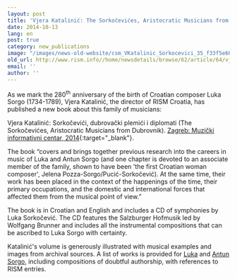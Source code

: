 ```yaml
---
layout: post
title: 'Vjera Katalinić: The Sorkočevićes, Aristocratic Musicians from Dubrovnik'
date: 2014-10-13
lang: en
post: true
category: new_publications
image: "/images/news-old-website/csm_VKatalinic_Sorkocevici_35_f33f5e6002.jpg"
old_url: http://www.rism.info//home/newsdetails/browse/62/article/64/vjera-katalinic-the-sorkocevices-aristocratic-musicians-from-dubrovnik.html
email: ''
author: ''
---
```



As we mark the 280<sup>th</sup> anniversary of the birth of Croatian composer Luka Sorgo (1734-1789), Vjera Katalinić, the director of RISM Croatia, has published a new book about this family of musicians:

Vjera Katalinić: Sorkočevići, dubrovački plemići i diplomati (The Sorkočevićes, Aristocratic Musicians from Dubrovnik). [Zagreb: Muzički informativni centar, 2014](http://mic.hr/products/the-sorkocevices-aristocratic-musicians-from-dubrovnik-book-and-cd){:target="_blank"}.

The book “covers and brings together previous research into the careers in music of Luka and Antun Sorgo (and one chapter is devoted to an associate member of the family, shown to have been 'the first Croatian woman composer', Jelena Pozza-Sorgo/Pucić-Sorkočević). At the same time, their work has been placed in the context of the happenings of the time, their primary occupations, and the domestic and international forces that affected them from the musical point of view.”

The book is in Croatian and English and includes a CD of symphonies by Luka Sorkočević. The CD features the Salzburger Hofmusik led by Wolfgang Brunner and includes all the instrumental compositions that can be ascribed to Luka Sorgo with certainty.

Katalinić's volume is generously illustrated with musical examples and images from archival sources. A list of works is provided for [Luka](https://opac.rism.info/search?View=rism&author=Sorgo+Luca "external-link-new-window") and [Antun Sorgo](https://opac.rism.info/search?View=rism&author=Sorgo+Antun "external-link-new-window"), including compositions of doubtful authorship, with references to RISM entries.



